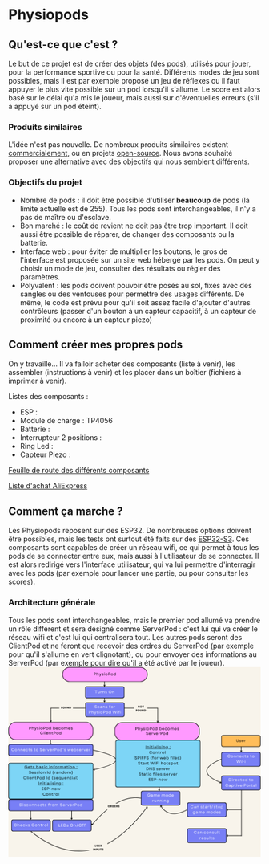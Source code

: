 # Physiopods

## Qu'est-ce que c'est ?
Le but de ce projet est de créer des objets (des pods), utilisés pour jouer, pour la performance sportive ou pour la santé. Différents modes de jeu sont possibles, mais il est par exemple proposé un jeu de réflexes ou il faut appuyer le plus vite possible sur un pod lorsqu'il s'allume. Le score est alors basé sur le délai qu'a mis le joueur, mais aussi sur d'éventuelles erreurs (s'il a appuyé sur un pod éteint).

### Produits similaires
L'idée n'est pas nouvelle. De nombreux produits similaires existent [commercialement](https://www.joueclub.fr/jeux-de-societes/quick-touch-8421134091719.html), ou en projets [open-source](https://github.com/projectswithalex/Reaction-Lights-Training-Module/tree/Version-2).
Nous avons souhaité proposer une alternative avec des objectifs qui nous semblent différents.

### Objectifs du projet
- Nombre de pods : il doit être possible d'utiliser **beaucoup** de pods (la limite actuelle est de 255). Tous les pods sont interchangeables, il n'y a pas de maître ou d'esclave.
- Bon marché : le coût de revient ne doit pas être trop important. Il doit aussi être possible de réparer, de changer des composants ou la batterie.
- Interface web : pour éviter de multiplier les boutons, le gros de l'interface est proposée sur un site web hébergé par les pods. On peut y choisir un mode de jeu, consulter des résultats ou régler des paramètres.
- Polyvalent : les pods doivent pouvoir être posés au sol, fixés avec des sangles ou des ventouses pour permettre des usages différents. De même, le code est prévu pour qu'il soit assez facile d'ajouter d'autres contrôleurs (passer d'un bouton à un capteur capacitif, à un capteur de proximité ou encore à un capteur piezo)

## Comment créer mes propres pods
On y travaille... Il va falloir acheter des composants (liste à venir), les assembler (instructions à venir) et les placer dans un boîtier (fichiers à imprimer à venir).

Listes des composants :
- ESP :
- Module de charge : TP4056
- Batterie :
- Interrupteur 2 positions :
- Ring Led : 
- Capteur Piezo :

[Feuille de route des différents composants](https://lite.framacalc.org/qh2ci1g483-a8e7)

[Liste d'achat AliExpress](https://www.aliexpress.com/p/wishlist/shareReflux.html?groupId=afP5eqgDhE6RQVqTO1i1rTBBvAYjB%2Fnj%2Bz6Nbt9ddoo%3D)

## Comment ça marche ?
Les Physiopods reposent sur des ESP32. De nombreuses options doivent être possibles, mais les tests ont surtout été faits sur des [ESP32-S3](https://www.espressif.com/en/products/socs/esp32-s3). Ces composants sont capables de créer un réseau wifi, ce qui permet à tous les pods de se connecter entre eux, mais aussi à l'utilisateur de se connecter. Il est alors redirigé vers l'interface utilisateur, qui va lui permettre d'interragir avec les pods (par exemple pour lancer une partie, ou pour consulter les scores).

### Architecture générale
Tous les pods sont interchangeables, mais le premier pod allumé va prendre un rôle différent et sera désigné comme ServerPod : c'est lui qui va créer le réseau wifi et c'est lui qui centralisera tout. Les autres pods seront des ClientPod et ne feront que recevoir des ordres du ServerPod (par exemple pour qu'il s'allume en vert clignotant), ou pour envoyer des informations au ServerPod (par exemple pour dire qu'il a été activé par le joueur).
![description générale](docs/Overview.png)
